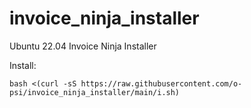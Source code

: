 # invoice_ninja_installer

Ubuntu 22.04 Invoice Ninja Installer


Install:

```bash <(curl -sS https://raw.githubusercontent.com/o-psi/invoice_ninja_installer/main/i.sh)```
